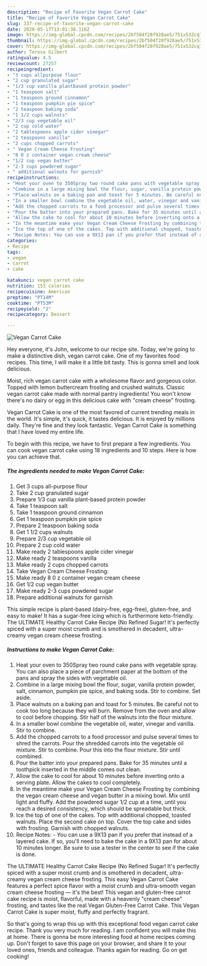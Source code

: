 ```yaml
---
description: "Recipe of Favorite Vegan Carrot Cake"
title: "Recipe of Favorite Vegan Carrot Cake"
slug: 337-recipe-of-favorite-vegan-carrot-cake
date: 2020-05-17T13:01:38.116Z
image: https://img-global.cpcdn.com/recipes/2bf504f28f928ae5/751x532cq70/vegan-carrot-cake-recipe-main-photo.jpg
thumbnail: https://img-global.cpcdn.com/recipes/2bf504f28f928ae5/751x532cq70/vegan-carrot-cake-recipe-main-photo.jpg
cover: https://img-global.cpcdn.com/recipes/2bf504f28f928ae5/751x532cq70/vegan-carrot-cake-recipe-main-photo.jpg
author: Teresa Gilbert
ratingvalue: 4.5
reviewcount: 27257
recipeingredient:
- "3 cups allpurpose flour"
- "2 cup granulated sugar"
- "1/3 cup vanilla plantbased protein powder"
- "1 teaspoon salt"
- "1 teaspoon ground cinnamon"
- "1 teaspoon pumpkin pie spice"
- "2 teaspoon baking soda"
- "1 1/2 cups walnuts"
- "2/3 cup vegetable oil"
- "2 cup cold water"
- "2 tablespoons apple cider vinegar"
- "2 teaspoons vanilla"
- "2 cups chopped carrots"
- " Vegan Cream Cheese Frosting"
- "8 0 z container vegan cream cheese"
- "1/2 cup vegan butter"
- "2-3 cups powdered sugar"
- " additional walnuts for garnish"
recipeinstructions:
- "Heat your oven to 350Spray two round cake pans with vegetable spray. You can also place a piece of parchment paper at the bottom of the pans and spray the sides with vegetable oil."
- "Combine in a large mixing bowl the flour, sugar, vanilla protein powder, salt, cinnamon, pumpkin pie spice, and baking soda. Stir to combine. Set aside."
- "Place walnuts on a baking pan and toast for 5 minutes. Be careful not to cook too long because they will burn. Remove from the oven and allow to cool before chopping. Stir half of the walnuts into the flour mixture."
- "In a smaller bowl combine the vegetable oil, water, vinegar and vanilla. Stir to combine."
- "Add the chopped carrots to a food processor and pulse several times to shred the carrots. Pour the shredded carrots into the vegetable oil mixture. Stir to combine. Pour this into the flour mixture. Stir until combined."
- "Pour the batter into your prepared pans. Bake for 35 minutes until a toothpick inserted in the middle comes out clean."
- "Allow the cake to cool for about 10 minutes before inverting onto a serving plate. Allow the cakes to cool completely."
- "In the meantime make your Vegan Cream Cheese Frosting by combining the vegan cream cheese and vegan butter in a mixing bowl. Mix until light and fluffy. Add the powdered sugar 1/2 cup at a time, until you reach a desired consistency, which should be spreadable but thick."
- "Ice the top of one of the cakes. Top with additional chopped, toasted walnuts. Place the second cake on top. Cover the top cake and sides with frosting. Garnish with chopped walnuts."
- "Recipe Notes: You can use a 9X13 pan if you prefer that instead of a layered cake. If so, you&#39;ll need to bake the cake in a 9X13 pan for about 10 minutes longer. Be sure to use a tester in the center to see if the cake is done."
categories:
- Recipe
tags:
- vegan
- carrot
- cake

katakunci: vegan carrot cake 
nutrition: 153 calories
recipecuisine: American
preptime: "PT14M"
cooktime: "PT53M"
recipeyield: "2"
recipecategory: Dessert

---
```



![Vegan Carrot Cake](https://img-global.cpcdn.com/recipes/2bf504f28f928ae5/751x532cq70/vegan-carrot-cake-recipe-main-photo.jpg)

Hey everyone, it's John, welcome to our recipe site. Today, we're going to make a distinctive dish, vegan carrot cake. One of my favorites food recipes. This time, I will make it a little bit tasty. This is gonna smell and look delicious.

Moist, rich vegan carrot cake with a wholesome flavor and gorgeous color. Topped with lemon buttercream frosting and crushed walnuts. Classic vegan carrot cake made with normal pantry ingredients! You won&#39;t know there&#39;s no dairy or egg in this delicious cake with &#34;cream cheese&#34; frosting.

Vegan Carrot Cake is one of the most favored of current trending meals in the world. It's simple, it's quick, it tastes delicious. It is enjoyed by millions daily. They're fine and they look fantastic. Vegan Carrot Cake is something that I have loved my entire life.


To begin with this recipe, we have to first prepare a few ingredients. You can cook vegan carrot cake using 18 ingredients and 10 steps. Here is how you can achieve that.

<!--inarticleads1-->

##### The ingredients needed to make Vegan Carrot Cake:

1. Get 3 cups all-purpose flour
1. Take 2 cup granulated sugar
1. Prepare 1/3 cup vanilla plant-based protein powder
1. Take 1 teaspoon salt
1. Take 1 teaspoon ground cinnamon
1. Get 1 teaspoon pumpkin pie spice
1. Prepare 2 teaspoon baking soda
1. Get 1 1/2 cups walnuts
1. Prepare 2/3 cup vegetable oil
1. Prepare 2 cup cold water
1. Make ready 2 tablespoons apple cider vinegar
1. Make ready 2 teaspoons vanilla
1. Make ready 2 cups chopped carrots
1. Take  Vegan Cream Cheese Frosting:
1. Make ready 8 0 z container vegan cream cheese
1. Get 1/2 cup vegan butter
1. Make ready 2-3 cups powdered sugar
1. Prepare  additional walnuts for garnish


This simple recipe is plant-based (dairy-free, egg-free), gluten-free, and easy to make! It has a sugar-free icing which is furthermore keto-friendly. The ULTIMATE Healthy Carrot Cake Recipe (No Refined Sugar! It&#39;s perfectly spiced with a super moist crumb and is smothered in decadent, ultra-creamy vegan cream cheese frosting. 

<!--inarticleads2-->

##### Instructions to make Vegan Carrot Cake:

1. Heat your oven to 350Spray two round cake pans with vegetable spray. You can also place a piece of parchment paper at the bottom of the pans and spray the sides with vegetable oil.
1. Combine in a large mixing bowl the flour, sugar, vanilla protein powder, salt, cinnamon, pumpkin pie spice, and baking soda. Stir to combine. Set aside.
1. Place walnuts on a baking pan and toast for 5 minutes. Be careful not to cook too long because they will burn. Remove from the oven and allow to cool before chopping. Stir half of the walnuts into the flour mixture.
1. In a smaller bowl combine the vegetable oil, water, vinegar and vanilla. Stir to combine.
1. Add the chopped carrots to a food processor and pulse several times to shred the carrots. Pour the shredded carrots into the vegetable oil mixture. Stir to combine. Pour this into the flour mixture. Stir until combined.
1. Pour the batter into your prepared pans. Bake for 35 minutes until a toothpick inserted in the middle comes out clean.
1. Allow the cake to cool for about 10 minutes before inverting onto a serving plate. Allow the cakes to cool completely.
1. In the meantime make your Vegan Cream Cheese Frosting by combining the vegan cream cheese and vegan butter in a mixing bowl. Mix until light and fluffy. Add the powdered sugar 1/2 cup at a time, until you reach a desired consistency, which should be spreadable but thick.
1. Ice the top of one of the cakes. Top with additional chopped, toasted walnuts. Place the second cake on top. Cover the top cake and sides with frosting. Garnish with chopped walnuts.
1. Recipe Notes: - You can use a 9X13 pan if you prefer that instead of a layered cake. If so, you&#39;ll need to bake the cake in a 9X13 pan for about 10 minutes longer. Be sure to use a tester in the center to see if the cake is done.


The ULTIMATE Healthy Carrot Cake Recipe (No Refined Sugar! It&#39;s perfectly spiced with a super moist crumb and is smothered in decadent, ultra-creamy vegan cream cheese frosting. This easy Vegan Carrot Cake features a perfect spice flavor with a moist crumb and ultra-smooth vegan cream cheese frosting — it&#39;s the best! This vegan and gluten-free carrot cake recipe is moist, flavorful, made with a heavenly &#34;cream cheese&#34; frosting, and tastes like the real Vegan Gluten-Free Carrot Cake. This Vegan Carrot Cake is super moist, fluffy and perfectly fragrant. 

So that's going to wrap this up with this exceptional food vegan carrot cake recipe. Thank you very much for reading. I am confident you will make this at home. There is gonna be more interesting food at home recipes coming up. Don't forget to save this page on your browser, and share it to your loved ones, friends and colleague. Thanks again for reading. Go on get cooking!
